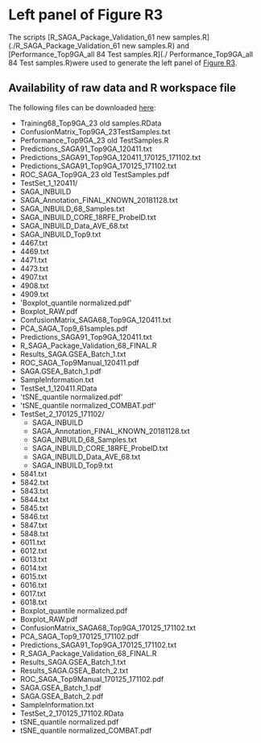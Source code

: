 # Left panel of Figure R3
The scripts [R_SAGA_Package_Validation_61 new samples.R](./R_SAGA_Package_Validation_61 new samples.R) and [Performance_Top9GA_all 84 Test samples.R](./ Performance_Top9GA_all 84 Test samples.R)were used to generate the left panel of [Figure R3](../Performances_TestSets_SAGAold.png).
## Availability of raw data and R workspace file

The following files can be downloaded [here]( https://owncloud.gwdg.de/index.php/s/X96Qky3BNxdj2Wt):
*	Training68_Top9GA_23 old samples.RData
*	ConfusionMatrix_Top9GA_23TestSamples.txt
*	Performance_Top9GA_23 old TestSamples.R
*	Predictions_SAGA91_Top9GA_120411.txt
*	Predictions_SAGA91_Top9GA_120411_170125_171102.txt
*	Predictions_SAGA91_Top9GA_170125_171102.txt
*	ROC_SAGA_Top9GA_23 old TestSamples.pdf
*	TestSet_1_120411/
*	SAGA_INBUILD
*	SAGA_Annotation_FINAL_KNOWN_20181128.txt
*	SAGA_INBUILD_68_Samples.txt
*	SAGA_INBUILD_CORE_18RFE_ProbeID.txt
*	SAGA_INBUILD_Data_AVE_68.txt
*	SAGA_INBUILD_Top9.txt
*	4467.txt
*	4469.txt
*	4471.txt
*	4473.txt
*	4907.txt
*	4908.txt
*	4909.txt
*	'Boxplot_quantile normalized.pdf'
*	Boxplot_RAW.pdf
*	ConfusionMatrix_SAGA68_Top9GA_120411.txt
*	PCA_SAGA_Top9_61samples.pdf
*	Predictions_SAGA91_Top9GA_120411.txt
*	R_SAGA_Package_Validation_68_FINAL.R
*	Results_SAGA.GSEA_Batch_1.txt
*	ROC_SAGA_Top9Manual_120411.pdf
*	SAGA.GSEA_Batch_1.pdf
*	SampleInformation.txt
*	TestSet_1_120411.RData
*	'tSNE_quantile normalized.pdf'
*	'tSNE_quantile normalized_COMBAT.pdf'
*	TestSet_2_170125_171102/ 
     *	SAGA_INBUILD
     *	SAGA_Annotation_FINAL_KNOWN_20181128.txt
     *	SAGA_INBUILD_68_Samples.txt
     *	SAGA_INBUILD_CORE_18RFE_ProbeID.txt
     *	SAGA_INBUILD_Data_AVE_68.txt
     *	SAGA_INBUILD_Top9.txt
*	5841.txt
*	5842.txt
*	5843.txt
*	5844.txt
*	5845.txt
*	5846.txt
*	5847.txt
*	5848.txt
*	6011.txt
*	6012.txt
*	6013.txt
*	6014.txt
*	6015.txt
*	6016.txt
*	6017.txt
*	6018.txt
*	Boxplot_quantile normalized.pdf
*	Boxplot_RAW.pdf
*	ConfusionMatrix_SAGA68_Top9GA_170125_171102.txt
*	PCA_SAGA_Top9_170125_171102.pdf
*	Predictions_SAGA91_Top9GA_170125_171102.txt
*	R_SAGA_Package_Validation_68_FINAL.R
*	Results_SAGA.GSEA_Batch_1.txt
*	Results_SAGA.GSEA_Batch_2.txt
*	ROC_SAGA_Top9Manual_170125_171102.pdf
*	SAGA.GSEA_Batch_1.pdf
*	SAGA.GSEA_Batch_2.pdf
*	SampleInformation.txt
*	TestSet_2_170125_171102.RData
*	tSNE_quantile normalized.pdf
*	tSNE_quantile normalized_COMBAT.pdf
